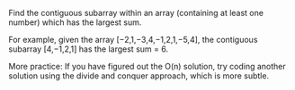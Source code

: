 
Find the contiguous subarray within an array (containing at least one number) which has the largest sum.

For example, given the array [−2,1,−3,4,−1,2,1,−5,4],
the contiguous subarray [4,−1,2,1] has the largest sum = 6.


More practice:
If you have figured out the O(n) solution, try coding another solution using the divide and conquer approach, which is more subtle.
